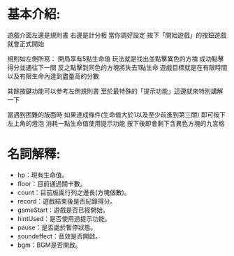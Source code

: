 # 基本介紹:
遊戲介面左邊是規則書 右邊是計分板
當你調好設定
按下「開始遊戲」的按鈕遊戲就會正式開始

規則如左側所寫：
開局享有5點生命值
玩法就是找出並點擊異色的方塊
成功點擊得分並通往下一關
反之點擊到同色的方塊將失去1點生命
遊戲目標就是在有限時間以及有限生命內達到盡量高的分數

其餘按鍵功能可以參考左側規則書
至於最特殊的「提示功能」這邊就來特別講解一下

當遇到困難的版面時 如果達成條件(生命值大於1以及至少前進到第三關)
即可按下左上角的燈泡 消耗一點生命值使用提示功能
按下後即會剩下含異色方塊的九宮格

# 名詞解釋:
* hp：現有生命值。
* floor：目前通過關卡數。
* count：目前版面行列之邊長(方塊個數)。
* record：遊戲結束後是否紀錄得分。
* gameStart：遊戲是否已經開始。
* hintUsed：是否使用過提示功能。
* pause：是否處於暫停狀態。
* soundeffect：音效是否開啟。
* bgm：BGM是否開啟。
